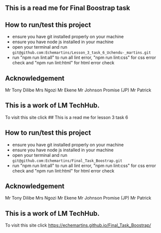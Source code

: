 ## This is a read me for Final Boostrap task
## How to run/test this project
* ensure you have git installed properly on your machine
* ensure you have node js installed in your machine
* open your terminal and run `git@github.com:Echemartins/Lesson_3_task_6_Uchendu-_martins.git`
* run "npm run lint:all" to run all lint error, "npm run lint:css" for css error check and "npm run lint:html" for html error check
## Acknowledgement
Mr Tony Dilibe
Mrs Ngozi
Mr Ekene
Mr Johnson Promise (JP)
Mr Patrick
## This is a work of LM TechHub.

To visit this site  click  ## This is a read me for lesson 3 task 6
## How to run/test this project
* ensure you have git installed properly on your machine
* ensure you have node js installed in your machine
* open your terminal and run `git@github.com:Echemartins/Final_Task_Boostrap.git`
* run "npm run lint:all" to run all lint error, "npm run lint:css" for css error check and "npm run lint:html" for html error check
## Acknowledgement
Mr Tony Dilibe
Mrs Ngozi
Mr Ekene
Mr Johnson Promise (JP)
Mr Patrick
## This is a work of LM TechHub.

To visit this site  click   https://echemartins.github.io/Final_Task_Boostrap/
